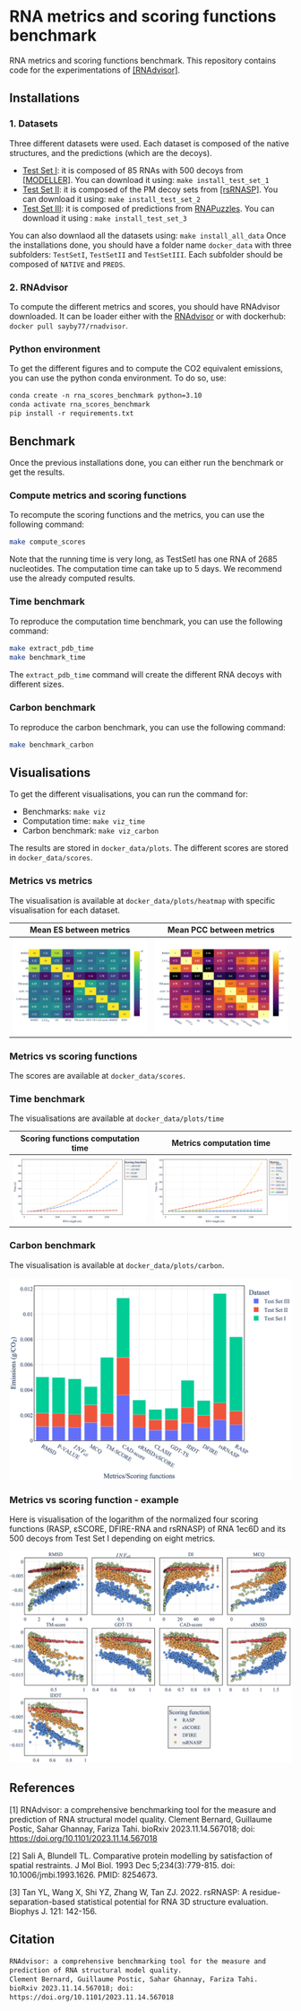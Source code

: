 # RNA metrics and scoring functions benchmark

RNA metrics and scoring functions benchmark.
This repository contains code for the experimentations of [[RNAdvisor]](#1).

## Installations 
### 1. Datasets

Three different datasets were used. Each dataset is composed of the native structures, and the predictions (which are the decoys). 

- [Test Set I](http://melolab.org/supmat/RNApot/Sup._Data.html): it is composed of 85 RNAs with 500 decoys from [[MODELLER]](#2). 
    You can download it using: ```make install_test_set_1```
- [Test Set II](https://github.com/Tan-group/rsRNASP): it is composed of the PM decoy sets from [[rsRNASP]](#3). 
    You can download it using: ```make install_test_set_2```
- [Test Set III](https://github.com/RNA-Puzzles/standardized_dataset/tree/master): it is composed of predictions from [RNAPuzzles](http://www.rnapuzzles.org/). 
    You can download it using : ```make install_test_set_3```

You can also downlaod all the datasets using: ```make install_all_data```
Once the installations done, you should have a folder name `docker_data` with three subfolders: `TestSetI`, `TestSetII` and `TestSetIII`. 
Each subfolder should be composed of `NATIVE` and `PREDS`. 

### 2. RNAdvisor 

To compute the different metrics and scores, you should have RNAdvisor downloaded. 
It can be loader either with the [RNAdvisor](https://github.com/EvryRNA/rnadvisor/tree/main) or with dockerhub: ```docker pull sayby77/rnadvisor```.

### Python environment 
To get the different figures and to compute the CO2 equivalent emissions, you can use the python conda environment. 
To do so, use: 
```
conda create -n rna_scores_benchmark python=3.10
conda activate rna_scores_benchmark
pip install -r requirements.txt
```


## Benchmark
Once the previous installations done, you can either run the benchmark or get the results. 

### Compute metrics and scoring functions 
To recompute the scoring functions and the metrics, you can use the following command: 
```bash
make compute_scores
```
Note that the running time is very long, as TestSetI has one RNA of 2685 nucleotides. The computation time can take up to 5 days. 
We recommend use the already computed results. 

### Time benchmark 

To reproduce the computation time benchmark, you can use the following command: 
```bash
make extract_pdb_time
make benchmark_time
```

The `extract_pdb_time` command will create the different RNA decoys with different sizes. 

### Carbon benchmark

To reproduce the carbon benchmark, you can use the following command: 

```bash
make benchmark_carbon
```

## Visualisations


To get the different visualisations, you can run the command for:
- Benchmarks: `make viz`
- Computation time: `make viz_time`
- Carbon benchmark: `make viz_carbon`

The results are stored in `docker_data/plots`. 
The different scores are stored in `docker_data/scores`. 

### Metrics vs metrics 

The visualisation is available at `docker_data/plots/heatmap` with specific visualisation for each dataset.

Mean ES between metrics             |  Mean PCC between metrics
:-------------------------:|:-------------------------:
![](docker_data/plots/heatmap/all_heatmap_ES.png)  | ![](docker_data/plots/heatmap/all_heatmap_PCC.png)

### Metrics vs scoring functions 

The scores are available at `docker_data/scores`. 

### Time benchmark

The visualisations are available at `docker_data/plots/time`

Scoring functions computation time | Metrics computation time
:-------------------------:|:-------------------------:
![](docker_data/plots/time/time_energies.png)  | ![](docker_data/plots/time/time_metrics.png)

### Carbon benchmark

The visualisation is available at `docker_data/plots/carbon`.

![](docker_data/plots/carbon/carbon.png)

### Metrics vs scoring function - example 

Here is visualisation of the logarithm of the normalized four scoring functions (RASP, εSCORE, DFIRE-RNA and rsRNASP) of RNA 1ec6D and its 500 decoys from Test
Set I depending on eight metrics. 

![](docker_data/plots/1ec6D_metrics_energies.png)

## References 

<a id="1">[1]</a>
RNAdvisor: a comprehensive benchmarking tool for the measure and prediction of RNA structural model quality.
Clement Bernard, Guillaume Postic, Sahar Ghannay, Fariza Tahi.
bioRxiv 2023.11.14.567018; doi: https://doi.org/10.1101/2023.11.14.567018

<a id="2">[2]</a>
Sali A, Blundell TL. Comparative protein modelling by satisfaction of spatial restraints. 
J Mol Biol. 1993 Dec 5;234(3):779-815. 
doi: 10.1006/jmbi.1993.1626. 
PMID: 8254673.

<a id="3">[3]</a>
Tan YL, Wang X, Shi YZ, Zhang W, Tan ZJ.
2022.
rsRNASP: A residue-separation-based statistical potential for RNA 3D structure
evaluation. Biophys J. 121: 142-156.

## Citation

```
RNAdvisor: a comprehensive benchmarking tool for the measure and prediction of RNA structural model quality.
Clement Bernard, Guillaume Postic, Sahar Ghannay, Fariza Tahi.
bioRxiv 2023.11.14.567018; doi: https://doi.org/10.1101/2023.11.14.567018
```
